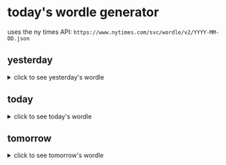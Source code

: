 # today's wordle generator

uses the ny times API: `https://www.nytimes.com/svc/wordle/v2/YYYY-MM-DD.json`

## yesterday

<details>
    <summary>click to see yesterday's wordle</summary>

    pique

</details>

## today

<details>
    <summary>click to see today's wordle</summary>

    noble

</details>

## tomorrow

<details>
    <summary>click to see tomorrow's wordle</summary>

    mason

</details>
